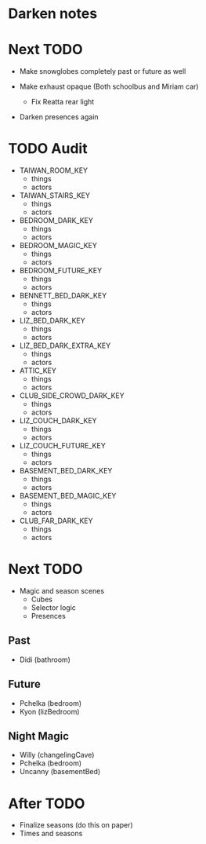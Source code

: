 # Darken notes

# Next TODO
* Make snowglobes completely past or future as well
* Make exhaust opaque (Both schoolbus and Miriam car)
    * Fix Reatta rear light

* Darken presences again

# TODO Audit
* TAIWAN_ROOM_KEY
    * things
    * actors
* TAIWAN_STAIRS_KEY
    * things
    * actors
* BEDROOM_DARK_KEY
    * things
    * actors
* BEDROOM_MAGIC_KEY
    * things
    * actors
* BEDROOM_FUTURE_KEY
    * things
    * actors
* BENNETT_BED_DARK_KEY
    * things
    * actors
* LIZ_BED_DARK_KEY
    * things
    * actors
* LIZ_BED_DARK_EXTRA_KEY
    * things
    * actors
* ATTIC_KEY
    * things
    * actors
* CLUB_SIDE_CROWD_DARK_KEY
    * things
    * actors
* LIZ_COUCH_DARK_KEY
    * things
    * actors
* LIZ_COUCH_FUTURE_KEY
    * things
    * actors
* BASEMENT_BED_DARK_KEY
    * things
    * actors
* BASEMENT_BED_MAGIC_KEY
    * things
    * actors
* CLUB_FAR_DARK_KEY
    * things
    * actors

# Next TODO
* Magic and season scenes
    * Cubes
    * Selector logic
    * Presences

## Past
* Didi (bathroom)

## Future
* Pchelka (bedroom)
* Kyon (lizBedroom)

## Night Magic
* Willy (changelingCave)
* Pchelka (bedroom)
* Uncanny (basementBed)

# After TODO
* Finalize seasons (do this on paper)
* Times and seasons